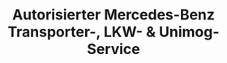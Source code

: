 ---
title: "Autorisierter Mercedes-Benz Transporter-, LKW- & Unimog-Service"
url: /frohburg/autorisierter-mercedes-benz-transporter-lkw-und-unimog-service/
shop: Autowerkstatt
---